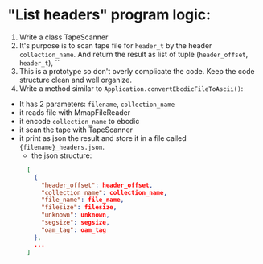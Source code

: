 # "List headers" program logic:
1. Write a class TapeScanner
2. It's purpose is to scan tape file for `header_t` by the header `collection_name`. And return the result as list of tuple (`header_offset`, `header_t`), ``
3. This is a prototype so don't overly complicate the code. Keep the code structure clean and well organize.  
4. Write a method similar to `Application.convertEbcdicFileToAscii()`:
- It has 2 parameters: `filename`, `collection_name` 
- it reads file with MmapFileReader
- it encode `collection_name` to ebcdic
- it scan the tape with TapeScanner
- it print as json the result and store it in a file called `{filename}_headers.json`.
  - the json structure:
  ```json
    [
      {
        "header_offset": header_offset,
        "collection_name": collection_name,
        "file_name": file_name,
        "filesize": filesize,
        "unknown": unknown,
        "segsize": segsize,
        "oam_tag": oam_tag
      },
      ...
    ]
  ```